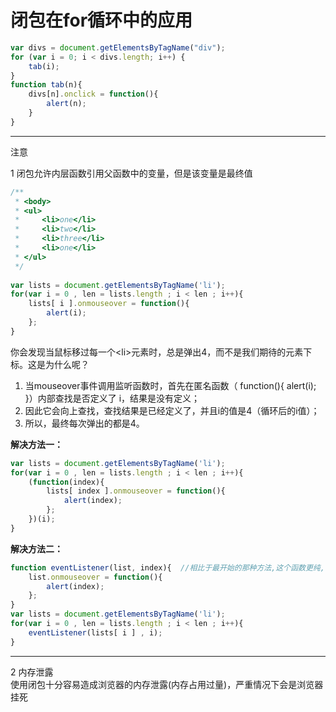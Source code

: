 # 闭包在for循环中的应用

```javascript
var divs = document.getElementsByTagName("div");
for (var i = 0; i < divs.length; i++) {
	tab(i);
}
function tab(n){
	divs[n].onclick = function(){
		alert(n);
	}
}
```
----
注意
 
1 闭包允许内层函数引用父函数中的变量，但是该变量是最终值

```javascript
/**  
 * <body>  
 * <ul>  
 *     <li>one</li>  
 *     <li>two</li>  
 *     <li>three</li>  
 *     <li>one</li>  
 * </ul>  
 */
     
var lists = document.getElementsByTagName('li');  
for(var i = 0 , len = lists.length ; i < len ; i++){  
    lists[ i ].onmouseover = function(){  
        alert(i);      
    };  
}
```
你会发现当鼠标移过每一个\<li>元素时，总是弹出4，而不是我们期待的元素下标。这是为什么呢？  
1. 当mouseover事件调用监听函数时，首先在匿名函数（ function(){ alert(i); }）内部查找是否定义了 i，结果是没有定义；  
2. 因此它会向上查找，查找结果是已经定义了，并且i的值是4（循环后的i值）；  
3. 所以，最终每次弹出的都是4。  

**解决方法一：**

```javascript
var lists = document.getElementsByTagName('li');  
for(var i = 0 , len = lists.length ; i < len ; i++){  
    (function(index){  
        lists[ index ].onmouseover = function(){  
            alert(index);      
        };
    })(i);  
}
```
**解决方法二：**

```javascript
function eventListener(list, index){  //相比于最开始的那种方法,这个函数更纯,不依赖外部变量
    list.onmouseover = function(){  
        alert(index);  
    };  
}  
var lists = document.getElementsByTagName('li');  
for(var i = 0 , len = lists.length ; i < len ; i++){  
    eventListener(lists[ i ] , i);  
}
```

---
2 内存泄露  
使用闭包十分容易造成浏览器的内存泄露(内存占用过量)，严重情况下会是浏览器挂死


